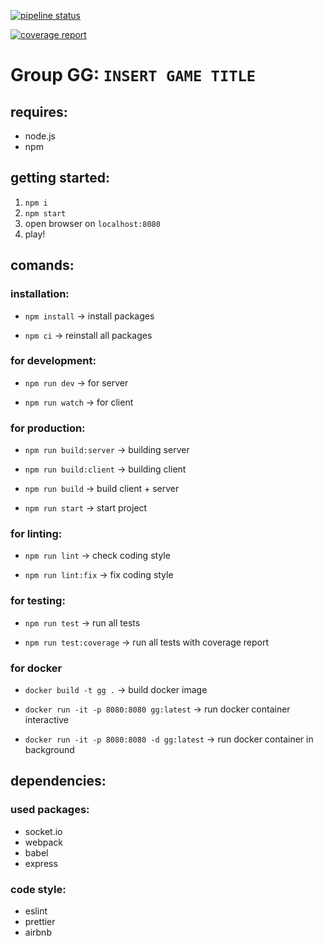 [![pipeline status](https://gitlab.lrz.de/gruppe-gg/gg/badges/master/pipeline.svg)](https://gitlab.lrz.de/gruppe-gg/gg/commits/master)

[![coverage report](https://gitlab.lrz.de/gruppe-gg/gg/badges/testcoverage/coverage.svg)](https://gitlab.lrz.de/gruppe-gg/gg/commits/master)

# Group GG: `INSERT GAME TITLE`

## requires:

- node.js
- npm

## getting started:

1. `npm i`
2. `npm start`
3. open browser on `localhost:8080`
4. play!

## comands:

### installation:

- `npm install`
-> install packages

- `npm ci`
-> reinstall all packages

### for development:

- `npm run dev` 
-> for server 

- `npm run watch`
-> for client 

### for production:

- `npm run build:server`
-> building server

- `npm run build:client`
-> building client

- `npm run build`
-> build client + server

- `npm run start`
-> start project

### for linting:

- `npm run lint`
-> check coding style

- `npm run lint:fix`
-> fix coding style

### for testing:

- `npm run test`
-> run all tests

- `npm run test:coverage`
-> run all tests with coverage report

### for docker

- `docker build -t gg .`
-> build docker image

- `docker run -it -p 8080:8080 gg:latest`
-> run docker container interactive

- `docker run -it -p 8080:8080 -d gg:latest`
-> run docker container in background



## dependencies:

### used packages:   
- socket.io
- webpack
- babel
- express
            
### code style:
- eslint
- prettier
- airbnb

